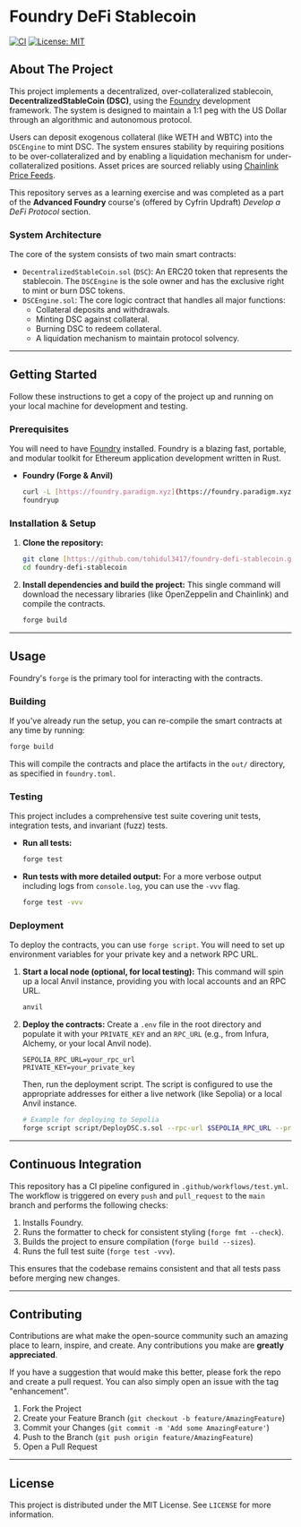 # Foundry DeFi Stablecoin

[![CI](https://github.com/tohidul3417/foundry-defi-stablecoin/actions/workflows/test.yml/badge.svg)](https://github.com/tohidul3417/foundry-defi-stablecoin/actions/workflows/test.yml)
[![License: MIT](https://img.shields.io/badge/License-MIT-yellow.svg)](https://opensource.org/licenses/MIT)

## About The Project

This project implements a decentralized, over-collateralized stablecoin, **DecentralizedStableCoin (DSC)**, using the [Foundry](https://github.com/foundry-rs/foundry) development framework. The system is designed to maintain a 1:1 peg with the US Dollar through an algorithmic and autonomous protocol.

Users can deposit exogenous collateral (like WETH and WBTC) into the `DSCEngine` to mint DSC. The system ensures stability by requiring positions to be over-collateralized and by enabling a liquidation mechanism for under-collateralized positions. Asset prices are sourced reliably using [Chainlink Price Feeds](https://docs.chain.link/data-feeds).

This repository serves as a learning exercise and was completed as a part of the **Advanced Foundry** course's (offered by Cyfrin Updraft) *Develop a DeFi Protocol* section.

### System Architecture

The core of the system consists of two main smart contracts:

-   `DecentralizedStableCoin.sol` (`DSC`): An ERC20 token that represents the stablecoin. The `DSCEngine` is the sole owner and has the exclusive right to mint or burn DSC tokens.
-   `DSCEngine.sol`: The core logic contract that handles all major functions:
    -   Collateral deposits and withdrawals.
    -   Minting DSC against collateral.
    -   Burning DSC to redeem collateral.
    -   A liquidation mechanism to maintain protocol solvency.

---

## Getting Started

Follow these instructions to get a copy of the project up and running on your local machine for development and testing.

### Prerequisites

You will need to have [Foundry](https://book.getfoundry.sh/getting-started/installation) installed. Foundry is a blazing fast, portable, and modular toolkit for Ethereum application development written in Rust.

-   **Foundry (Forge & Anvil)**
    ```sh
    curl -L [https://foundry.paradigm.xyz](https://foundry.paradigm.xyz) | bash
    foundryup
    ```

### Installation & Setup

1.  **Clone the repository:**
    ```sh
    git clone [https://github.com/tohidul3417/foundry-defi-stablecoin.git](https://github.com/tohidul3417/foundry-defi-stablecoin.git)
    cd foundry-defi-stablecoin
    ```

2.  **Install dependencies and build the project:**
    This single command will download the necessary libraries (like OpenZeppelin and Chainlink) and compile the contracts.
    ```sh
    forge build
    ```

---

## Usage

Foundry's `forge` is the primary tool for interacting with the contracts.

### Building

If you've already run the setup, you can re-compile the smart contracts at any time by running:
```sh
forge build
````

This will compile the contracts and place the artifacts in the `out/` directory, as specified in `foundry.toml`.

### Testing

This project includes a comprehensive test suite covering unit tests, integration tests, and invariant (fuzz) tests.

  - **Run all tests:**

    ```sh
    forge test
    ```

  - **Run tests with more detailed output:**
    For a more verbose output including logs from `console.log`, you can use the `-vvv` flag.

    ```sh
    forge test -vvv
    ```

### Deployment

To deploy the contracts, you can use `forge script`. You will need to set up environment variables for your private key and a network RPC URL.

1.  **Start a local node (optional, for local testing):**
    This command will spin up a local Anvil instance, providing you with local accounts and an RPC URL.

    ```sh
    anvil
    ```

2.  **Deploy the contracts:**
    Create a `.env` file in the root directory and populate it with your `PRIVATE_KEY` and an `RPC_URL` (e.g., from Infura, Alchemy, or your local Anvil node).

    ```env
    SEPOLIA_RPC_URL=your_rpc_url
    PRIVATE_KEY=your_private_key
    ```

    Then, run the deployment script. The script is configured to use the appropriate addresses for either a live network (like Sepolia) or a local Anvil instance.

    ```sh
    # Example for deploying to Sepolia
    forge script script/DeployDSC.s.sol --rpc-url $SEPOLIA_RPC_URL --private-key $PRIVATE_KEY --broadcast --verify -vvvv
    ```

-----

## Continuous Integration

This repository has a CI pipeline configured in `.github/workflows/test.yml`. The workflow is triggered on every `push` and `pull_request` to the `main` branch and performs the following checks:

1.  Installs Foundry.
2.  Runs the formatter to check for consistent styling (`forge fmt --check`).
3.  Builds the project to ensure compilation (`forge build --sizes`).
4.  Runs the full test suite (`forge test -vvv`).

This ensures that the codebase remains consistent and that all tests pass before merging new changes.

-----

## Contributing

Contributions are what make the open-source community such an amazing place to learn, inspire, and create. Any contributions you make are **greatly appreciated**.

If you have a suggestion that would make this better, please fork the repo and create a pull request. You can also simply open an issue with the tag "enhancement".

1.  Fork the Project
2.  Create your Feature Branch (`git checkout -b feature/AmazingFeature`)
3.  Commit your Changes (`git commit -m 'Add some AmazingFeature'`)
4.  Push to the Branch (`git push origin feature/AmazingFeature`)
5.  Open a Pull Request

-----

## License

This project is distributed under the MIT License. See `LICENSE` for more information.

```
